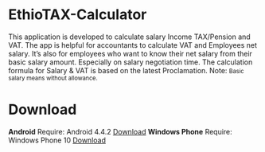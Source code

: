 # EthioTAX-Calculator
This application is developed to calculate salary Income TAX/Pension and VAT.
The app is helpful for accountants to calculate VAT and Employees net salary.
It’s also for employees who want to know their net salary from their basic salary amount.
Especially on salary negotiation time.
The calculation formula for Salary & VAT is based on the latest Proclamation.
Note: <small>Basic salary means without allowance.</small>
# Download
<strong>Android</strong>
Require: Android 4.4.2
<a href="https://github.com/jayralencar/sqlite-sync.js">Download</a>
<strong>Windows Phone</strong>
Require: Windows Phone 10
<a href="https://github.com/jayralencar/sqlite-sync.js">Download</a>

